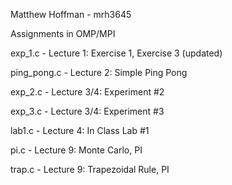 Matthew Hoffman - mrh3645

Assignments in OMP/MPI

exp_1.c - Lecture 1: Exercise 1, Exercise 3 (updated)

ping_pong.c - Lecture 2: Simple Ping Pong

exp_2.c - Lecture 3/4: Experiment #2

exp_3.c - Lecture 3/4: Experiment #3

lab1.c - Lecture 4: In Class Lab #1

pi.c - Lecture 9: Monte Carlo, PI

trap.c - Lecture 9: Trapezoidal Rule, PI
